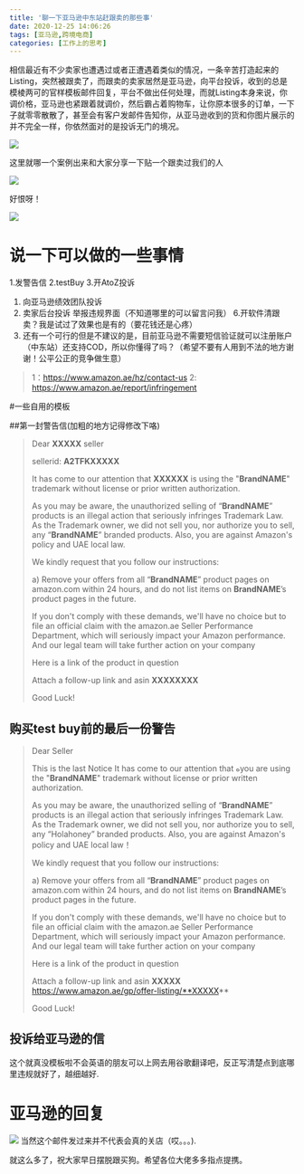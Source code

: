```yaml
---
title: '聊一下亚马逊中东站赶跟卖的那些事'
date: 2020-12-25 14:06:26
tags: [亚马逊,跨境电商]
categories: [工作上的思考]
---
```


相信最近有不少卖家也遭遇过或者正遭遇着类似的情况，一条辛苦打造起来的Listing，突然被跟卖了，而跟卖的卖家居然是亚马逊，向平台投诉，收到的总是模棱两可的官样模板邮件回复，平台不做出任何处理，而就Listing本身来说，你调价格，亚马逊也紧跟着就调价，然后霸占着购物车，让你原本很多的订单，一下子就零零散散了，甚至会有客户发邮件告知你，从亚马逊收到的货和你图片展示的并不完全一样，你依然面对的是投诉无门的境况。

![](https://yan1994-1301672808.cos.ap-singapore.myqcloud.com/Img/20200402120334.png)

这里就哪一个案例出来和大家分享一下贴一个跟卖过我们的人

![](https://yan1994-1301672808.cos.ap-singapore.myqcloud.com/Img/20200325141458.png)

好恨呀！

![](https://yan1994-1301672808.cos.ap-singapore.myqcloud.com/Img/20200402120333.png)

# 说一下可以做的一些事情

1.发警告信
2.testBuy
3.开AtoZ投诉
1. 向亚马逊绩效团队投诉
2. 卖家后台投诉 举报违规界面（不知道哪里的可以留言问我）
6.开软件清跟卖？我是试过了效果也是有的（要花钱还是心疼）
7. 还有一个可行的但是不建议的是，目前亚马逊不需要短信验证就可以注册账户（中东站）还支持COD，所以你懂得了吗？（希望不要有人用到不法的地方谢谢！公平公正的竞争做生意）
>1：https://www.amazon.ae/hz/contact-us
>2:   https://www.amazon.ae/report/infringement

#一些自用的模板

##第一封警告信(加粗的地方记得修改下咯)

>Dear **XXXXX** seller
>
>sellerid: **A2TFKXXXXX**
>
>It has come to our attention that **XXXXXX** is using the "**BrandNAME**" trademark without license or prior written authorization.
>
>As you may be aware, the unauthorized selling of “**BrandNAME**” products is an illegal action that seriously infringes Trademark Law. As the Trademark owner, we did not sell you, nor authorize you to sell, any “**BrandNAME**” branded products. Also, you are against Amazon's policy and UAE local law.
>
>We kindly request that you follow our instructions:
>
>a) Remove your offers from all “**BrandNAME**” product pages on amazon.com within 24 hours, and do not list items on **BrandNAME**’s product pages in the future.
>
>If you don't comply with these demands, we'll have no choice but to file an official claim with the amazon.ae Seller Performance Department, which will seriously impact your Amazon performance.
>And our legal team will take further action on your company
>
>Here is a link of the product in question
>
>Attach a follow-up link and asin
>**XXXXXXXX**
>
>Good Luck!

## 购买test buy前的最后一份警告
>Dear Seller  
>
>This is the last Notice
It has come to our attention that هyou are using the "**BrandNAME**" trademark without license or prior written authorization.
>
>As you may be aware, the unauthorized selling of “**BrandNAME**” products is an illegal action that seriously infringes Trademark Law. As the Trademark owner, we did not sell you, nor authorize you to sell, any “Holahoney” branded products. Also, you are against Amazon's policy and UAE local law！
>
>We kindly request that you follow our instructions:
>
>a) Remove your offers from all “**BrandNAME**” product pages on amazon.com within 24 hours, and do not list items on **BrandNAME**’s product pages in the future.
>
>If you don't comply with these demands, we'll have no choice but to file an official claim with the amazon.ae Seller Performance Department, which will seriously impact your Amazon performance.
And our legal team will take further action on your company
>
>Here is a link of the product in question
>
>Attach a follow-up link and asin
>**XXXXX**
>https://www.amazon.ae/gp/offer-listing/**XXXXX**
>
>Good Luck!


## 投诉给亚马逊的信
这个就真没模板啦不会英语的朋友可以上网去用谷歌翻译吧，反正写清楚点到底哪里违规就好了，越细越好.

# 亚马逊的回复
![](https://yan1994-1301672808.cos.ap-singapore.myqcloud.com/Img/20200402114040.jpg)
当然这个邮件发过来并不代表会真的关店（哎。。。).

就这么多了，祝大家早日摆脱跟买狗。希望各位大佬多多指点提携。